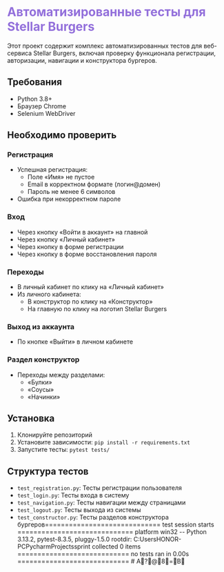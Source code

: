 # <span style="color:MediumPurple">Автоматизированные тесты для Stellar Burgers</span> 

Этот проект содержит комплекс автоматизированных тестов для веб-сервиса Stellar Burgers, включая проверку функционала регистрации, авторизации, навигации и конструктора бургеров.

## Требования
- Python 3.8+
- Браузер Chrome
- Selenium WebDriver

## Необходимо проверить

### Регистрация
- Успешная регистрация:
  - Поле «Имя» не пустое
  - Email в корректном формате (логин@домен)
  - Пароль не менее 6 символов
- Ошибка при некорректном пароле

### Вход 
- Через кнопку «Войти в аккаунт» на главной
- Через кнопку «Личный кабинет»
- Через кнопку в форме регистрации
- Через кнопку в форме восстановления пароля

### Переходы
- В личный кабинет по клику на «Личный кабинет»
- Из личного кабинета:
  - В конструктор по клику на «Конструктор»
  - На главную по клику на логотип Stellar Burgers
  
### Выход из аккаунта
- По кнопке «Выйти» в личном кабинете

### Раздел конструктор
- Переходы между разделами:
  - «Булки»
  - «Соусы»
  - «Начинки»
  
## Установка

1. Клонируйте репозиторий
2. Установите зависимости: `pip install -r requirements.txt`
3. Запустите тесты: `pytest tests/`

## Структура тестов
- `test_registration.py`: Тесты регистрации пользователя
- `test_login.py`: Тесты входа в систему
- `test_navigation.py`: Тесты навигации между страницами
- `test_logout.py`: Тесты выхода из системы
- `test_constructor.py`: Тесты разделов конструктора бургеров= = = = = = = = = = = = = = = = = = = = = = = = = = = = =   t e s t   s e s s i o n   s t a r t s   = = = = = = = = = = = = = = = = = = = = = = = = = = = = = 
 
 p l a t f o r m   w i n 3 2   - -   P y t h o n   3 . 1 3 . 2 ,   p y t e s t - 8 . 3 . 5 ,   p l u g g y - 1 . 5 . 0 
 
 r o o t d i r :   C : \ U s e r s \ H O N O R - P C \ P y c h a r m P r o j e c t s \ s p r i n t 
 
 c o l l e c t e d   0   i t e m s 
 
 
 
 = = = = = = = = = = = = = = = = = = = = = = = = = = = =   n o   t e s t s   r a n   i n   0 . 0 0 s   = = = = = = = = = = = = = = = = = = = = = = = = = = = = 
 
 #   A?@8=B
 
 